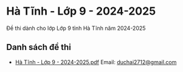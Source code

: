 # Hà Tĩnh - Lớp 9 - 2024-2025

Đề thi dành cho lớp Lớp 9 tỉnh Hà Tĩnh năm 2024-2025

## Danh sách đề thi

- [Hà Tĩnh - Lớp 9 - 2024-2025.pdf](Hà%20Tĩnh%20-%20Lớp%209%20-%202024-2025.pdf)
Email: duchai2712@gmail.com

